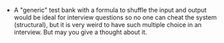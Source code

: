 - A "generic" test bank with a formula to shuffle the input and output would be ideal for interview questions so no one can cheat the system (structural), but it is very weird to have such multiple choice in an interview. But may you give a thought about it.